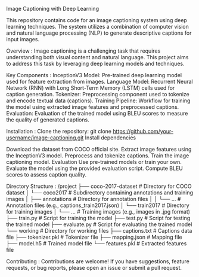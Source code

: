 Image Captioning with Deep Learning

This repository contains code for an image captioning system using deep learning techniques. The system utilizes a combination of computer vision and natural language processing (NLP) to generate descriptive captions for input images.

Overview :
Image captioning is a challenging task that requires understanding both visual content and natural language. This project aims to address this task by leveraging deep learning models and techniques.

Key Components :
InceptionV3 Model: Pre-trained deep learning model used for feature extraction from images.
Language Model: Recurrent Neural Network (RNN) with Long Short-Term Memory (LSTM) cells used for caption generation.
Tokenizer: Preprocessing component used to tokenize and encode textual data (captions).
Training Pipeline: Workflow for training the model using extracted image features and preprocessed captions.
Evaluation: Evaluation of the trained model using BLEU scores to measure the quality of generated captions.

Installation :
Clone the repository:
git clone https://github.com/your-username/image-captioning.git
Install dependencies


Download the dataset from COCO official site.
Extract image features using the InceptionV3 model.
Preprocess and tokenize captions.
Train the image captioning model.
Evaluation
Use pre-trained models or train your own.
Evaluate the model using the provided evaluation script.
Compute BLEU scores to assess caption quality.

Directory Structure :
/project
├── coco-2017-dataset         # Directory for COCO dataset
│   └── coco2017              # Subdirectory containing annotations and training images
│       ├── annotations       # Directory for annotation files
│       │   └── ...           # Annotation files (e.g., captions_train2017.json)
│       └── train2017         # Directory for training images
│           └── ...           # Training images (e.g., images in .jpg format)
├── train.py              # Script for training the model
├── test.py               # Script for testing the trained model
├── evaluate.py           # Script for evaluating the trained model
└── working                   # Directory for working files
    ├── captions.txt          # Captions data file
    ├── tokenizer.pkl         # Tokenizer file
    ├── mapping.json          # Mapping file
    ├── model.h5              # Trained model file
    └── features.pkl          # Extracted features file


Contributing :
Contributions are welcome! If you have suggestions, feature requests, or bug reports, please open an issue or submit a pull request.
